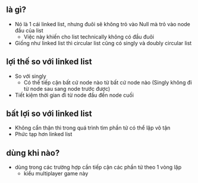 ## là gì?
- Nó là 1 cái linked list, nhưng đuôi sẽ không trỏ vào Null mà trỏ vào node đầu của list
	- Việc này khiến cho list technically không có đầu đuôi
- Giống như linked list thì circular list cũng có singly và doubly circular list

## lợi thế so với linked list
- So với singly
	- Có thể tiếp cận bất cứ node nào từ bất cứ node nào (Singly không đi từ node sau sang node trước được)
- Tiết kiệm thời gian đi từ node đầu đến node cuối

## bất lợi so với linked list
- Không cẩn thận thì trong quá trình tìm phần tử có thể lặp vô tận
- Phức tạp hơn linked list

## dùng khi nào?
- dùng trong các trường hợp cần tiếp cận các phần tử theo 1 vòng lặp
	- kiểu multiplayer game này